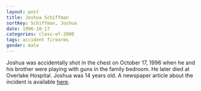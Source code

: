 ```yaml
---
layout: post
title: Joshua Schiffman
sortKey: Schiffman, Joshua
date: 1996-10-17
categories: class-of-2000
tags: accident firearms
gender: male
---
```

Joshua was accidentally shot in the chest on October 17, 1996 when he and his brother were playing with guns in the family bedroom. He later died at Overlake Hospital. Joshua was 14 years old. A newspaper article about the incident is available [here](https://archive.seattletimes.com/archive/?date=19961019&slug=2355010).
